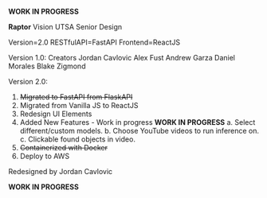 **WORK IN PROGRESS**

**Raptor** Vision UTSA Senior Design

Version=2.0
RESTfulAPI=FastAPI
Frontend=ReactJS

Version 1.0:
Creators
  Jordan Cavlovic
  Alex Fust
  Andrew Garza
  Daniel Morales
  Blake Zigmond
  
Version 2.0:
1. ~~Migrated to FastAPI from FlaskAPI~~
2. Migrated from Vanilla JS to ReactJS
3. Redesign UI Elements
4. Added New Features - Work in progress
   **WORK IN PROGRESS**
  a. Select different/custom models.
  b. Choose YouTube videos to run inference on.
  c. Clickable found objects in video.
5. ~~Containerized with Docker~~
6. Deploy to AWS

Redesigned by Jordan Cavlovic

**WORK IN PROGRESS**
